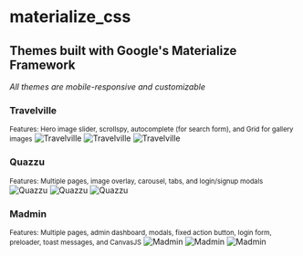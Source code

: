 # materialize_css
<h2>Themes built with Google's Materialize Framework</h2>
<em>All themes are mobile-responsive and customizable</em>

<h3>Travelville</h3>
<small>Features: Hero image slider, scrollspy, autocomplete (for search form), and Grid for gallery images</small>

<img src="https://i.imgur.com/9tPWlx5.png" alt="Travelville">

<img src="https://i.imgur.com/PH9D9KW.png" alt="Travelville">

<img src="https://i.imgur.com/ynAiHa9.png" alt="Travelville">

<h3>Quazzu</h3>
<small>Features: Multiple pages, image overlay, carousel, tabs, and login/signup modals</small>

<img src="https://i.imgur.com/0OSKv6N.png" alt="Quazzu">

<img src="https://i.imgur.com/M4XSpkj.png" alt="Quazzu">

<img src="https://i.imgur.com/xO6PzR0.png" alt="Quazzu">

<h3>Madmin</h3>
<small>Features: Multiple pages, admin dashboard, modals, fixed action button, login form, preloader, toast messages, and CanvasJS</small>

<img src="https://i.imgur.com/JqtVP4F.png" alt="Madmin">

<img src="https://i.imgur.com/Oqe5hln.png" alt="Madmin">

<img src="https://i.imgur.com/Mwplxqt.png" alt="Madmin">
